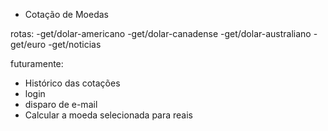 - Cotação de Moedas

rotas: 
-get/dolar-americano
-get/dolar-canadense
-get/dolar-australiano
-get/euro
-get/noticias

futuramente:
- Histórico das cotações
- login
- disparo de e-mail
- Calcular a moeda selecionada para reais